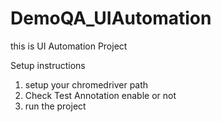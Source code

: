 # DemoQA_UIAutomation
this is UI Automation Project

Setup instructions

1. setup your chromedriver path 
2. Check Test Annotation enable or not 
3. run the project 
